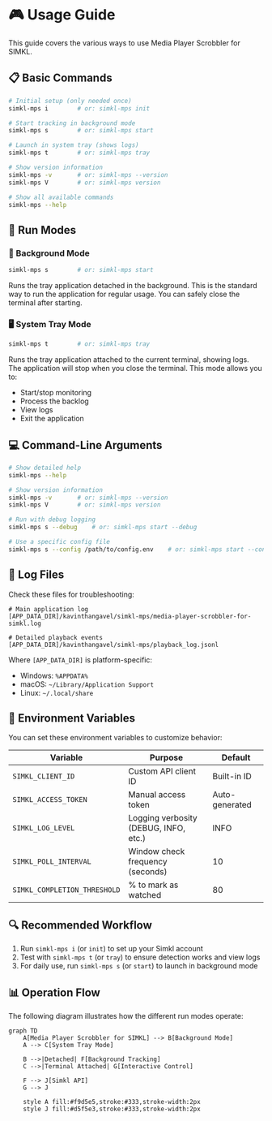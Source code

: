 # 🎮 Usage Guide

This guide covers the various ways to use Media Player Scrobbler for SIMKL.

## 📋 Basic Commands

```bash
# Initial setup (only needed once)
simkl-mps i        # or: simkl-mps init

# Start tracking in background mode
simkl-mps s        # or: simkl-mps start

# Launch in system tray (shows logs)
simkl-mps t        # or: simkl-mps tray

# Show version information
simkl-mps -v       # or: simkl-mps --version
simkl-mps V        # or: simkl-mps version

# Show all available commands
simkl-mps --help
```

## 🚀 Run Modes

### 🔄 Background Mode

```bash
simkl-mps s        # or: simkl-mps start
```

Runs the tray application detached in the background. This is the standard way to run the application for regular usage. You can safely close the terminal after starting.

### 🖥️ System Tray Mode

```bash
simkl-mps t        # or: simkl-mps tray
```

Runs the tray application attached to the current terminal, showing logs. The application will stop when you close the terminal. This mode allows you to:
- Start/stop monitoring
- Process the backlog
- View logs
- Exit the application

## 💻 Command-Line Arguments

```bash
# Show detailed help
simkl-mps --help

# Show version information
simkl-mps -v       # or: simkl-mps --version
simkl-mps V        # or: simkl-mps version

# Run with debug logging
simkl-mps s --debug    # or: simkl-mps start --debug

# Use a specific config file
simkl-mps s --config /path/to/config.env    # or: simkl-mps start --config /path/to/config.env
```

## 📁 Log Files

Check these files for troubleshooting:

```
# Main application log
[APP_DATA_DIR]/kavinthangavel/simkl-mps/media-player-scrobbler-for-simkl.log

# Detailed playback events
[APP_DATA_DIR]/kavinthangavel/simkl-mps/playback_log.jsonl
```

Where `[APP_DATA_DIR]` is platform-specific:
- Windows: `%APPDATA%`
- macOS: `~/Library/Application Support`
- Linux: `~/.local/share`

## 🔧 Environment Variables

You can set these environment variables to customize behavior:

| Variable | Purpose | Default |
|----------|---------|---------|
| `SIMKL_CLIENT_ID` | Custom API client ID | Built-in ID |
| `SIMKL_ACCESS_TOKEN` | Manual access token | Auto-generated |
| `SIMKL_LOG_LEVEL` | Logging verbosity (DEBUG, INFO, etc.) | INFO |
| `SIMKL_POLL_INTERVAL` | Window check frequency (seconds) | 10 |
| `SIMKL_COMPLETION_THRESHOLD` | % to mark as watched | 80 |

## 🔍 Recommended Workflow

1. Run `simkl-mps i` (or `init`) to set up your Simkl account
2. Test with `simkl-mps t` (or `tray`) to ensure detection works and view logs
3. For daily use, run `simkl-mps s` (or `start`) to launch in background mode

## 📊 Operation Flow

The following diagram illustrates how the different run modes operate:

```mermaid
graph TD
    A[Media Player Scrobbler for SIMKL] --> B[Background Mode]
    A --> C[System Tray Mode]
    
    B -->|Detached| F[Background Tracking]
    C -->|Terminal Attached| G[Interactive Control]
    
    F --> J[Simkl API]
    G --> J
    
    style A fill:#f9d5e5,stroke:#333,stroke-width:2px
    style J fill:#d5f5e3,stroke:#333,stroke-width:2px
```